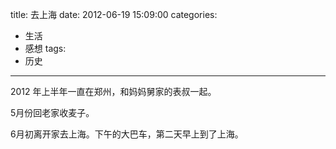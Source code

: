 title: 去上海
date: 2012-06-19 15:09:00
categories:
- 生活
- 感想
tags:
- 历史
---


2012 年上半年一直在郑州，和妈妈舅家的表叔一起。

5月份回老家收麦子。

6月初离开家去上海。下午的大巴车，第二天早上到了上海。